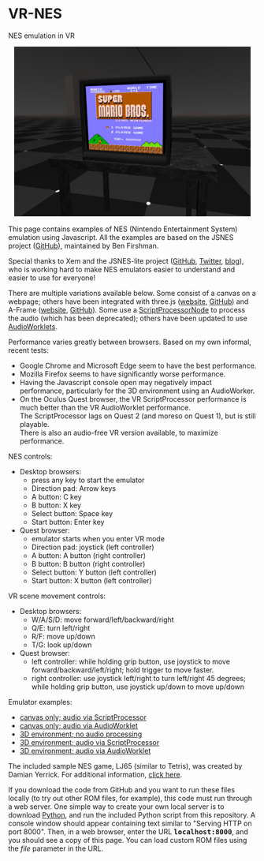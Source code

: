 # VR-NES
NES emulation in VR

<p align="center">
<img src="https://raw.githubusercontent.com/stemkoski/VR-NES/main/vr-nes.jpg" width="480">
</p>

This page contains examples of NES (Nintendo Entertainment System) emulation using Javascript. All the examples are based on the JSNES project (<a href="https://github.com/bfirsh/jsnes">GitHub</a>), maintained by Ben Firshman.
</p>

<p>
Special thanks to Xem and the JSNES-lite project (<a href="https://github.com/xem/jsnes-lite">GitHub</a>, <a href="https://twitter.com/MaximeEuziere/status/1316455403274858501">Twitter</a>, <a href="https://xem.github.io/articles/nes.html">blog</a>), who is working hard to make NES emulators easier to understand and easier to use for everyone!
</p>

<p>
There are multiple variations available below. Some consist of a canvas on a webpage; others have been integrated with three.js (<a href="https://threejs.org/">website</a>, <a href="https://github.com/mrdoob/three.js/">GitHub</a>) and A-Frame (<a href="https://aframe.io/">website</a>, <a href="https://github.com/aframevr/aframe">GitHub</a>). Some use a <a href="https://developer.mozilla.org/en-US/docs/Web/API/ScriptProcessorNode">ScriptProcessorNode</a> to process the audio (which has been deprecated); others have been updated to use <a href="https://developer.mozilla.org/en-US/docs/Web/API/AudioWorklet">AudioWorklets</a>. 
</p>

<p>
Performance varies greatly between browsers. Based on my own informal, recent tests:
<ul>
<li> Google Chrome and Microsoft Edge seem to have the best performance.
<li> Mozilla Firefox seems to have significantly worse performance.
<li> Having the Javascript console open may negatively impact performance, particularly for the 3D environment using an AudioWorker.
<li> On the Oculus Quest browser, the VR ScriptProcessor performance is much better than the VR AudioWorklet performance. 
	<br/> The ScriptProcessor lags on Quest 2 (and moreso on Quest 1), but is still playable.
	<br/> There is also an audio-free VR version available, to maximize performance.
</ul>
</p>

NES controls:
<p>
<ul>
	<li>Desktop browsers:
	<ul>
		<li>press any key to start the emulator
		<li>Direction pad: Arrow keys
		<li>A button: C key
		<li>B button: X key
		<li>Select button: Space key
		<li>Start button: Enter key
	</ul>
	<li>Quest browser:
	<ul>
		<li>emulator starts when you enter VR mode
		<li>Direction pad: joystick (left controller)
		<li>A button: A button (right controller)
		<li>B button: B button (right controller)
		<li>Select button: Y button (left controller)
		<li>Start button: X button (left controller)
	</ul>
</ul>
</p>

<p>VR scene movement controls:
<ul>
	<li>Desktop browsers:
	<ul>
		<li>W/A/S/D: move forward/left/backward/right
		<li>Q/E: turn left/right
		<li>R/F: move up/down
		<li>T/G: look up/down 
	</ul>
	<li>Quest browser:
	<ul>
		<li>left controller: while holding grip button, use joystick to move <br/>
			forward/backward/left/right; hold trigger to move faster. <br/>
		<li>right controller: use joystick left/right to turn left/right 45 degrees; <br/>
			while holding grip button, use joystick up/down to move up/down
	</ul>
</ul>
</p>

<p>
Emulator examples:
<ul>
	<li><a href="https://stemkoski.github.io/VR-NES/desktop-original.html?file=LJ65">canvas only; audio via ScriptProcessor</a></li>
	<li><a href="https://stemkoski.github.io/VR-NES/desktop-audioworklet.html?file=LJ65">canvas only; audio via AudioWorklet</a></li>
	<li><a href="https://stemkoski.github.io/VR-NES/vr-mute.html?file=LJ65">3D environment; no audio processing</a></li>
	<li><a href="https://stemkoski.github.io/VR-NES/vr-original.html?file=LJ65">3D environment; audio via ScriptProcessor</a></li>
	<li><a href="https://stemkoski.github.io/VR-NES/vr-audioworklet.html?file=LJ65">3D environment; audio via AudioWorklet</a></li>
</ul>
</p>

<p>
The included sample NES game, LJ65 (similar to Tetris), was created by Damian Yerrick. For additional information, <a href="roms/LJ65-README.txt">click here</a>.
</p>

<p>
If you download the code from GitHub and you want to run these files locally (to try out other ROM files, for example), 
this code must run through a web server. 
One simple way to create your own local server is to download <a href="https://www.python.org/">Python</a>, and run the included Python script from this repository.
A console window should appear containing text similar to "Serving HTTP on port 8000".
Then, in a web browser, enter the URL <b><tt>localhost:8000</tt></b>, and you should see a copy of this page. 
You can load custom ROM files using the <i>file</i> parameter in the URL.
</p>

